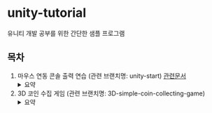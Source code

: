 # unity-tutorial
유니티 개발 공부를 위한 간단한 샘플 프로그램

## 목차
1. 마우스 연동 콘솔 출력 연습 (관련 브랜치명: unity-start) [관련문서](StudyNotes/1.md)
      <details>
          <summary>요약</summary>
          이 프로그램은 유니티 개발 UI를 처음 접하는 상태에서 간단한 구와 큐브를 생성하고 해당 객체 내에 c# 파일을 넣어서 몇가지 기능들을 테스트해봤습니다.
          <ol>
            <li>Debug.Log를 이용한 콘솔 프린트</li>
            <li>MonoBehaviour API 실행 (OnMouseDown(), OnMouseUp(), OnMouseEnter(), OnMouseExit())</li>
            <li>FindWithTags를 이용한 태그 기반의 객체 탐색</li>
            <li>SendMessage, GetComponent를 이용한 객체 메소드 호출</li>
          </ol>
      </details>
2. 3D 코인 수집 게임 (관련 브랜치명: 3D-simple-coin-collecting-game)
      <details>
          <summary>요약</summary>
          유튜브 강의 영상을 따라하며 제작한 3D 코인 수집 게임입니다.
          <ul>
            <li>결과: https://youtu.be/kEcmLFDHSUg</li>
            <li>참고: https://www.youtube.com/watch?v=pTc1dakebow&list=PLO-mt5Iu5TeYI4dbYwWP8JqZMC9iuUIW2&index=14</li>
          </ul>
      </details>
